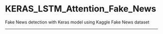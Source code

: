 # KERAS_LSTM_Attention_Fake_News
Fake News detection with Keras model using Kaggle Fake News dataset


____________________________________________________________________________________________________________________________________________________________




